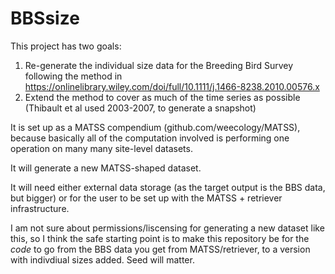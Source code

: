 # BBSsize

This project has two goals:

1) Re-generate the individual size data for the Breeding Bird Survey following the method in https://onlinelibrary.wiley.com/doi/full/10.1111/j.1466-8238.2010.00576.x
2) Extend the method to cover as much of the time series as possible (Thibault et al used 2003-2007, to generate a snapshot)

It is set up as a MATSS compendium (github.com/weecology/MATSS), because basically all of the computation involved is performing one operation on many many site-level datasets.

It will generate a new MATSS-shaped dataset.

It will need either external data storage (as the target output is the BBS data, but bigger) or for the user to be set up with the MATSS + retriever infrastructure.

I am not sure about permissions/liscensing for generating a new dataset like this, so I think the safe starting point is to make this repository be for the *code* to go from the BBS data you get from MATSS/retriever, to a version with indivdiual sizes added. Seed will matter.


